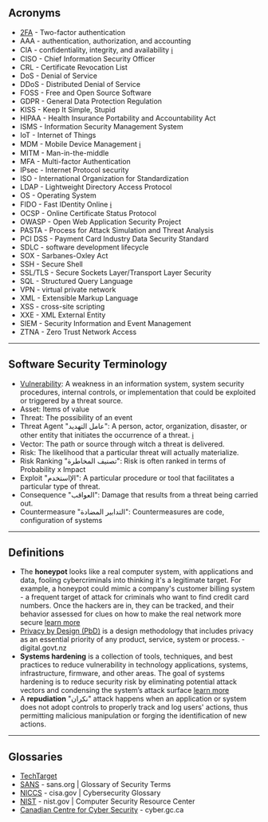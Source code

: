 ## Acronyms
* [2FA](https://www.investopedia.com/terms/t/twofactor-authentication-2fa.asp) - Two-factor authentication
* AAA - authentication, authorization, and accounting
* CIA - confidentiality, integrity, and availability [ℹ](https://whatis.techtarget.com/definition/Confidentiality-integrity-and-availability-CIA)
* CISO - Chief Information Security Officer
* CRL - Certificate Revocation List
* DoS - Denial of Service
* DDoS - Distributed Denial of Service
* FOSS - Free and Open Source Software
* GDPR - General Data Protection Regulation
* KISS - Keep It Simple, Stupid 
* HIPAA - Health Insurance Portability and Accountability Act
* ISMS - Information Security Management System
* IoT - Internet of Things
* MDM - Mobile Device Management [ℹ](https://searchmobilecomputing.techtarget.com/definition/mobile-device-management)
* MITM - Man-in-the-middle
* MFA - Multi-factor Authentication
* IPsec - Internet Protocol security
* ISO - International Organization for Standardization
* LDAP - Lightweight Directory Access Protocol
* OS - Operating System
* FIDO - Fast IDentity Online [ℹ](https://docs.microsoft.com/en-us/azure/active-directory/authentication/concept-authentication-passwordless)
* OCSP - Online Certificate Status Protocol
* OWASP - Open Web Application Security Project
* PASTA - Process for Attack Simulation and Threat Analysis
* PCI DSS - Payment Card Industry Data Security Standard
* SDLC - software development lifecycle
* SOX - Sarbanes-Oxley Act
* SSH - Secure Shell
* SSL/TLS - Secure Sockets Layer/Transport Layer Security
* SQL - Structured Query Language
* VPN - virtual private network
* XML - Extensible Markup Language
* XSS - cross-site scripting
* XXE - XML External Entity
* SIEM - Security Information and Event Management
* ZTNA - Zero Trust Network Access

-----
## Software Security Terminology
* [Vulnerability](https://csrc.nist.gov/glossary/term/vulnerability): A weakness in an information system, system security procedures, internal controls, or implementation that could be exploited or triggered by a threat source.
* Asset: Items of value
* Threat: The possibility of an event
* Threat Agent "عامل التهديد": A person, actor, organization, disaster, or other entity that initiates the occurrence of a threat. [ℹ](https://www.hypr.com/security-encyclopedia/threat-agent)
* Vector: The path or source through witch a threat is delivered.
* Risk: The likelihood that a particular threat will actually materialize.
* Risk Ranking "تصنيف المخاطرة": Risk is often ranked in terms of Probability x Impact
* Exploit "الإاستخدم": A particular procedure or tool that facilitates a particular type of threat.
* Consequence "العواقب": Damage that results from a threat being carried out.
* Countermeasure "التدابير المضادة": Countermeasures are code, configuration of systems


-----
## Definitions
* The **honeypot** looks like a real computer system, with applications and data, fooling cybercriminals into thinking it's a legitimate target. For example, a honeypot could mimic a company's customer billing system - a frequent target of attack for criminals who want to find credit card numbers. Once the hackers are in, they can be tracked, and their behavior assessed for clues on how to make the real network more secure [learn more](https://me-en.kaspersky.com/resource-center/threats/what-is-a-honeypot)
* [Privacy by Design (PbD)](https://www.digital.govt.nz/standards-and-guidance/privacy-security-and-risk/privacy/manage-a-privacy-programme/privacy-by-design-pbd/) is a design methodology that includes privacy as an essential priority of any product, service, system or process. - digital.govt.nz
* **Systems hardening** is a collection of tools, techniques, and best practices to reduce vulnerability in technology applications, systems, infrastructure, firmware, and other areas. The goal of systems hardening is to reduce security risk by eliminating potential attack vectors and condensing the system’s attack surface [learn more](https://www.beyondtrust.com/resources/glossary/systems-hardening)
* A **repudiation** "نكران" attack happens when an application or system does not adopt controls to properly track and log users' actions, thus permitting malicious manipulation or forging the identification of new actions.
-----
## Glossaries
* [TechTarget](https://whatis.techtarget.com/glossary/Security-Management)
* [SANS](https://www.sans.org/security-resources/glossary-of-terms/) - sans.org | Glossary of Security Terms
* [NICCS](https://niccs.cisa.gov/about-niccs/cybersecurity-glossary) - cisa.gov | Cybersecurity Glossary
* [NIST](https://csrc.nist.gov/glossary) - nist.gov | Computer Security Resource Center
* [Canadian Centre for Cyber Security](https://cyber.gc.ca/en/glossary) - cyber.gc.ca
